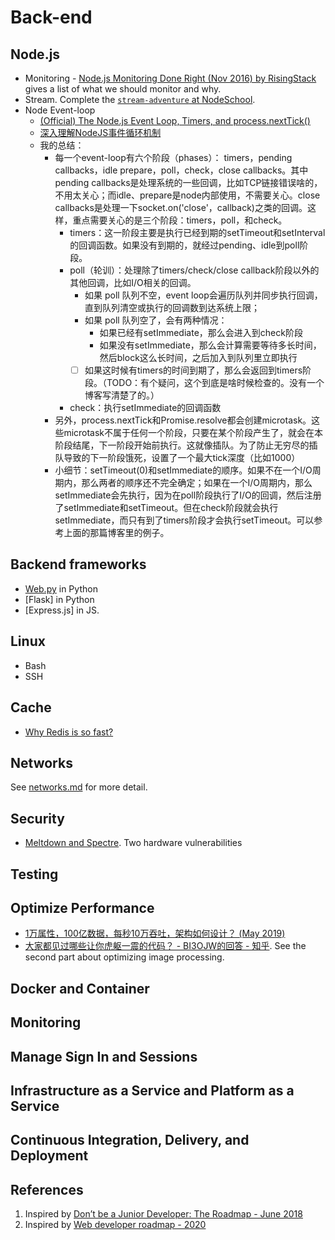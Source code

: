 # Back-end

## Node.js
* Monitoring - [Node.js Monitoring Done Right (Nov 2016) by RisingStack](https://medium.com/hackernoon/node-js-monitoring-done-right-70418ecbbff9) gives a list of what we should monitor and why.
* Stream. Complete the [`stream-adventure` at NodeSchool](https://nodeschool.io/#workshopper-list).
* Node Event-loop
  * [(Official) The Node.js Event Loop, Timers, and process.nextTick()](https://nodejs.org/en/docs/guides/event-loop-timers-and-nexttick/)
  * [深入理解NodeJS事件循环机制](https://juejin.im/post/6844903999506923528)
  * 我的总结：
    * 每一个event-loop有六个阶段（phases）： timers，pending callbacks，idle prepare，poll，check，close callbacks。其中pending callbacks是处理系统的一些回调，比如TCP链接错误啥的，不用太关心；而idle、prepare是node内部使用，不需要关心。close callbacks是处理一下socket.on('close'，callback)之类的回调。这样，重点需要关心的是三个阶段：timers，poll，和check。
      * timers：这一阶段主要是执行已经到期的setTimeout和setInterval的回调函数。如果没有到期的，就经过pending、idle到poll阶段。
      * poll（轮训）：处理除了timers/check/close callback阶段以外的其他回调，比如I/O相关的回调。
        * 如果 poll 队列不空，event loop会遍历队列并同步执行回调，直到队列清空或执行的回调数到达系统上限；
        * 如果 poll 队列空了，会有两种情况：
          * 如果已经有setImmediate，那么会进入到check阶段
          * 如果没有setImmediate，那么会计算需要等待多长时间，然后block这么长时间，之后加入到队列里立即执行
        * [ ] 如果这时候有timers的时间到期了，那么会返回到timers阶段。（TODO：有个疑问，这个到底是啥时候检查的。没有一个博客写清楚了的。）
      * check：执行setImmediate的回调函数
    * 另外，process.nextTick和Promise.resolve都会创建microtask。这些microtask不属于任何一个阶段，只要在某个阶段产生了，就会在本阶段结尾，下一阶段开始前执行。这就像插队。为了防止无穷尽的插队导致的下一阶段饿死，设置了一个最大tick深度（比如1000）
    * 小细节：setTimeout(0)和setImmediate的顺序。如果不在一个I/O周期内，那么两者的顺序还不完全确定；如果在一个I/O周期内，那么setImmediate会先执行，因为在poll阶段执行了I/O的回调，然后注册了setImmediate和setTimeout。但在check阶段就会执行setImmediate，而只有到了timers阶段才会执行setTimeout。可以参考上面的那篇博客里的例子。

## Backend frameworks
* [Web.py]() in Python
* [Flask] in Python
* [Express.js] in JS.

## Linux
* Bash
* SSH

## Cache
* [Why Redis is so fast?](https://zhuanlan.zhihu.com/p/57089960)

## Networks
See [networks.md](./../general-cs/networks.md) for more detail.

## Security
- [Meltdown and Spectre](https://spectreattack.com/). Two hardware vulnerabilities

## Testing

## Optimize Performance
* [1万属性，100亿数据，每秒10万吞吐，架构如何设计？ (May 2019)](https://mp.weixin.qq.com/s?__biz=MzI1NDQ3MjQxNA==&mid=2247489011&idx=1&sn=1b99b5801d0cec32d10c288e5bad4397&chksm=e9c5ec42deb265546d67ec2dee678fbd64607a417328b1925ca96bd6d1cf695341df385a5737&scene=21#wechat_redirect)
* [大家都见过哪些让你虎躯一震的代码？ - BI3OJW的回答 - 知乎](https://www.zhihu.com/question/287421003/answer/528275532). See the second part about optimizing image processing.


## Docker and Container

## Monitoring

## Manage Sign In and Sessions

## Infrastructure as a Service and Platform as a Service

## Continuous Integration, Delivery, and Deployment


## References
1. Inspired by [Don’t be a Junior Developer: The Roadmap - June 2018](https://zerotomastery.io/blog/dont-be-a-junior-developer-the-roadmap/?utm_source=medium&utm_medium=dont-be-junior-the-roadmap)
2. Inspired by [Web developer roadmap - 2020](https://github.com/kamranahmedse/developer-roadmap)